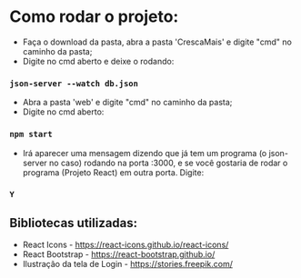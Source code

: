 # Como rodar o projeto:

- Faça o download da pasta, abra a pasta 'CrescaMais' e digite "cmd" no caminho da pasta;
- Digite no cmd aberto e deixe o rodando:
### `json-server --watch db.json`

- Abra a pasta 'web' e digite "cmd" no caminho da pasta;
- Digite no cmd aberto:
### `npm start`
- Irá aparecer uma mensagem dizendo que já tem um programa (o json-server no caso) rodando na porta :3000, e se você gostaria de rodar o programa (Projeto React) em outra porta. Digite:
### `Y`

## Bibliotecas utilizadas:

- React Icons - https://react-icons.github.io/react-icons/
- React Bootstrap - https://react-bootstrap.github.io/
- Ilustração da tela de Login - https://stories.freepik.com/


